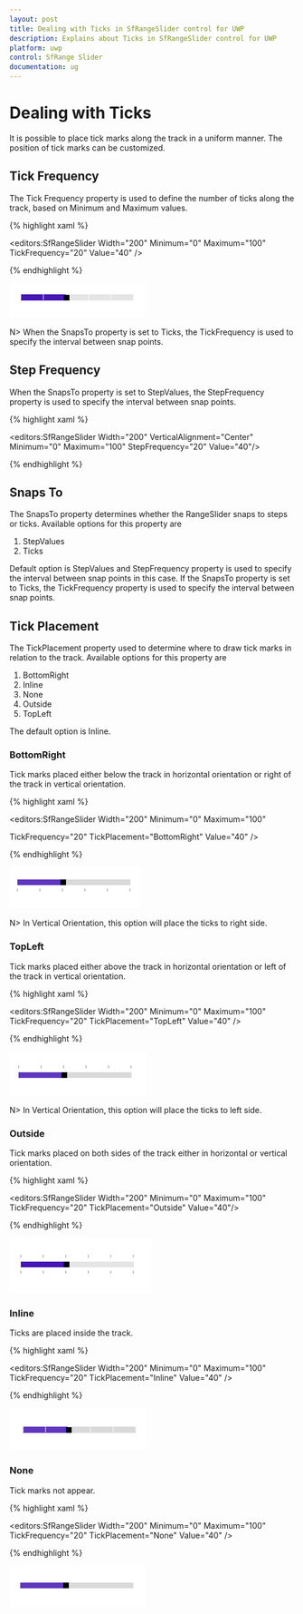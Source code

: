 ```yaml
---
layout: post
title: Dealing with Ticks in SfRangeSlider control for UWP
description: Explains about Ticks in SfRangeSlider control for UWP 
platform: uwp
control: SfRange Slider 
documentation: ug
---
```


# Dealing with Ticks 

It is possible to place tick marks along the track in a uniform manner. The position of tick marks can be customized. 

## Tick Frequency 

The Tick Frequency property is used to define the number of ticks along the track, based on Minimum and Maximum values. 

{% highlight xaml %}

<editors:SfRangeSlider Width="200"  Minimum="0"  Maximum="100" TickFrequency="20" Value="40" />

{% endhighlight %}

![](Ticks_images/Ticks_img1.png)

N>  When the SnapsTo property is set to Ticks, the TickFrequency is used to specify the interval between snap points.

## Step Frequency  

When the SnapsTo property is set to StepValues, the StepFrequency property is used to specify the interval between snap points. 

{% highlight xaml %}

<editors:SfRangeSlider Width="200" VerticalAlignment="Center" Minimum="0"  Maximum="100" StepFrequency="20" Value="40"/>

{% endhighlight %}

## Snaps To 

The SnapsTo property determines whether the RangeSlider snaps to steps or ticks. Available options for this property are 

1. StepValues 
2. Ticks 

Default option is StepValues and StepFrequency property is used to specify the interval between snap points in this case. If the SnapsTo property is set to Ticks, the TickFrequency property is used to specify the interval between snap points.  

## Tick Placement 

The TickPlacement property used to determine where to draw tick marks in relation to the track. Available options for this property are 

1. BottomRight 
2. Inline 
3. None 
4. Outside 
5. TopLeft 

The default option is Inline.  



### BottomRight  

Tick marks placed either below the track in horizontal orientation or right of the track in vertical orientation. 

{% highlight xaml %}

<editors:SfRangeSlider Width="200" Minimum="0"   Maximum="100"                                                      

TickFrequency="20" TickPlacement="BottomRight" Value="40"   />

{% endhighlight %}

![](Ticks_images/Ticks_img3.png)

N>  In Vertical Orientation, this option will place the ticks to right side. 

### TopLeft  

Tick marks placed either above the track in horizontal orientation or left of the track in vertical orientation. 

{% highlight xaml %}

<editors:SfRangeSlider Width="200"  Minimum="0"   Maximum="100" TickFrequency="20" TickPlacement="TopLeft"  Value="40"   />

{% endhighlight %}

![](Ticks_images/Ticks_img5.png)


N>  In Vertical Orientation, this option will place the ticks to left side.

### Outside 

Tick marks placed on both sides of the track either in horizontal or vertical orientation.  

{% highlight xaml %}

<editors:SfRangeSlider Width="200" Minimum="0" Maximum="100" TickFrequency="20"  TickPlacement="Outside" Value="40"/>

{% endhighlight %}

![](Ticks_images/Ticks_img7.png)

### Inline 

Ticks are placed inside the track.  

{% highlight xaml %}

<editors:SfRangeSlider Width="200" Minimum="0" Maximum="100" TickFrequency="20" TickPlacement="Inline" Value="40" />

{% endhighlight %}

![](Ticks_images/Ticks_img8.png)

### None 

Tick marks not appear.  

{% highlight xaml %}

<editors:SfRangeSlider Width="200" Minimum="0" Maximum="100" TickFrequency="20" TickPlacement="None" Value="40" />

{% endhighlight %}

![](Ticks_images/Ticks_img9.png)





